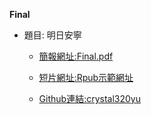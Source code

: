 <p>
  <b>Final</b>
  </p>
  
  <p>
  <ul type="disc">
    <li>題目: 明日安寧</li>
    <ul type="circle">
      <li><a href="https://crystal320yu.github.io/NTU_COOL/Final/明日安寧-Final.pdf">簡報網址:Final.pdf</a></li> 
    </ul>
    <ul type="circle">
      <li><a href="http://rpubs.com/qk0926?fbclid=IwAR2gWZFrQ0gjE1wOFxKt64n83-yhCX_F6xsVusQOqi538BqGz5dZWWY2i10">短片網址:Rpub示範網址</a></li> 
    </ul>
    <ul type="circle">
      <li><a href="http://rpubs.com/qk0926?fbclid=IwAR2gWZFrQ0gjE1wOFxKt64n83-yhCX_F6xsVusQOqi538BqGz5dZWWY2i10">Github連結:crystal320yu</a></li> 
    </ul>
  </ul>
  </p>
                  
